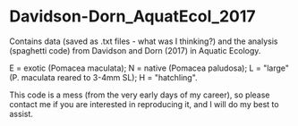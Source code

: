 # Davidson-Dorn_AquatEcol_2017
Contains data (saved as .txt files - what was I thinking?) and the analysis (spaghetti code) from Davidson and Dorn (2017) in Aquatic Ecology.

E = exotic (Pomacea maculata); N = native (Pomacea paludosa); L = "large" (P. maculata reared to 3-4mm SL); H = "hatchling".

This code is a mess (from the very early days of my career), so please contact me if you are interested in reproducing it, and I will do my best to assist.
